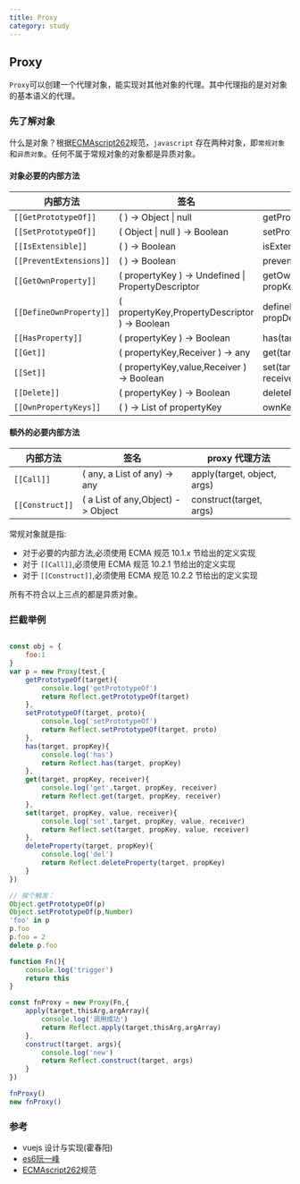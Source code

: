 ```yaml
---
title: Proxy
category: study
---  
```


## Proxy

`Proxy`可以创建一个代理对象，能实现对其他对象的代理。其中代理指的是对对象的基本语义的代理。 

### 先了解对象  

什么是对象？根据[ECMAscript262](https://262.ecma-international.org/12.0/)规范，`javascript` 存在两种对象，即`常规对象`和`异质对象`。任何不属于常规对象的对象都是异质对象。

#### 对象必要的内部方法  

| 内部方法                 |签名                                                  | proxy 代理方法    |   
| ---------------------- | ---------------------------------------------------- | ------------------|
| `[[GetPrototypeOf]]`   | ( ) -> Object \| null                                | getPrototypeOf(target) |
| `[[SetPrototypeOf]]`   | ( Object \| null ) -> Boolean                        |setPrototypeOf(target, proto)|
| `[[IsExtensible]]`     | ( ) -> Boolean                                       |isExtensible(target)|
| `[[PreventExtensions]]`| ( ) -> Boolean                                       |preventExtensions(target)|
| `[[GetOwnProperty]]`  | ( propertyKey ) -> Undefined \| PropertyDescriptor   |getOwnPropertyDescriptor(target, propKey)|
| `[[DefineOwnProperty]]`| ( propertyKey,PropertyDescriptor ) -> Boolean        |defineProperty(target, propKey, propDesc)|
| `[[HasProperty]]`      | ( propertyKey ) -> Boolean                           |has(target, propKey)|
| `[[Get]]`              | ( propertyKey,Receiver ) -> any                      |get(target, propKey, receiver)|
| `[[Set]]`              | ( propertyKey,value,Receiver ) -> Boolean            |set(target, propKey, value, receiver)|
| `[[Delete]]`           | ( propertyKey ) -> Boolean                           |deleteProperty(target, propKey)|
| `[[OwnPropertyKeys]]`  | ( ) -> List of propertyKey                           |ownKeys(target)|

#### 额外的必要内部方法

| 内部方法                 |签名                                                    |proxy 代理方法    |   
| ---------------------- | ------------------------------------------------------ |------------------|
| `[[Call]]`             | ( any, a List of any) -> any                           |apply(target, object, args)|
| `[[Construct]]`        | ( a List of any,Object) -> Object                      |construct(target, args)|

常规对象就是指:

- 对于必要的内部方法,必须使用 ECMA 规范 10.1.x 节给出的定义实现
- 对于 `[[Call]]`,必须使用 ECMA 规范 10.2.1 节给出的定义实现
- 对于 `[[Construct]]`,必须使用 ECMA 规范 10.2.2 节给出的定义实现

所有不符合以上三点的都是异质对象。

### 拦截举例

```javascript

const obj = {
    foo:1
}
var p = new Proxy(test,{
    getPrototypeOf(target){
        console.log('getPrototypeOf')
        return Reflect.getPrototypeOf(target)
    },
    setPrototypeOf(target, proto){
        console.log('setPrototypeOf')
        return Reflect.setPrototypeOf(target, proto)
    },
    has(target, propKey){
        console.log('has')
        return Reflect.has(target, propKey)
    },
    get(target, propKey, receiver){
        console.log('get',target, propKey, receiver)
        return Reflect.get(target, propKey, receiver)
    },
    set(target, propKey, value, receiver){
        console.log('set',target, propKey, value, receiver)
        return Reflect.set(target, propKey, value, receiver)
    },
    deleteProperty(target, propKey){
        console.log('del')
        return Reflect.deleteProperty(target, propKey)
    }
})

// 挨个触发：
Object.getPrototypeOf(p) 
Object.setPrototypeOf(p,Number) 
'foo' in p 
p.foo 
p.foo = 2 
delete p.foo 

function Fn(){
    console.log('trigger')
    return this
}

const fnProxy = new Proxy(Fn,{
    apply(target,thisArg,argArray){
        console.log('调用成功')
        return Reflect.apply(target,thisArg,argArray)
    },
    construct(target, args){
        console.log('new')
        return Reflect.construct(target, args)
    }
})

fnProxy() 
new fnProxy()

```

 ### 参考

 - vuejs 设计与实现(霍春阳)
 - [es6阮一峰](https://es6.ruanyifeng.com/#docs/proxy)
 - [ECMAscript262](https://262.ecma-international.org/12.0/)规范